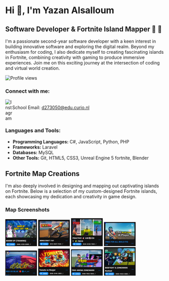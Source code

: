 # Hi 👋, I'm Yazan Alsalloum

## Software Developer & Fortnite Island Mapper 🌴 🚀

I'm a passionate second-year software developer with a keen interest in building innovative software and exploring the digital realm. Beyond my enthusiasm for coding, I also dedicate myself to creating fascinating islands in Fortnite, combining creativity with gaming to produce immersive experiences. Join me on this exciting journey at the intersection of coding and virtual world creation.

![Profile views](https://komarev.com/ghpvc/?username=yazan&label=Profile%20views&color=0e75b6&style=flat)

### Connect with me:

[<img align="left" alt="Instagram" width="22px" src="https://raw.githubusercontent.com/rahuldkjain/github-profile-readme-generator/master/src/images/icons/Social/instagram.svg" />](https://www.instagram.com/yazan_lwa/)
<br />
School Email: d273050@edu.curio.nl

<br />

### Languages and Tools:

- **Programming Languages:** C#, JavaScript, Python, PHP
- **Frameworks:** Laravel
- **Databases:** MySQL
- **Other Tools:** Git, HTML5, CSS3, Unreal Engine 5 fortnite, Blender



## Fortnite Map Creations

I'm also deeply involved in designing and mapping out captivating islands on Fortnite. Below is a selection of my custom-designed Fortnite islands, each showcasing my dedication and creativity in game design.

### Map Screenshots

<!-- Adjust the width as needed -->
<div>
  <img src="Schermafbeelding 2024-02-26 160128.png" alt="Map Screenshot" width="100">
  <img src="1v1min.png" alt="1v1 Map" width="100">
  <img src="aim.png" alt="Aim Map" width="100">
  <img src="free.png" alt="Free Map" width="100">
  <img src="red.png" alt="Red Map" width="100">
  <img src="tomato.png" alt="Tomato Map" width="100">
  <img src="trio.png" alt="Trio Map" width="100">
  <img src="zone.png" alt="Zone Map" width="100">
</div>
